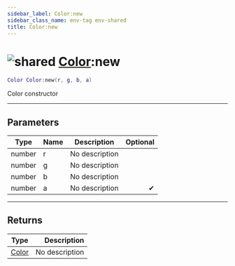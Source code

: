 ```yaml
---
sidebar_label: Color:new
sidebar_class_name: env-tag env-shared
title: Color:new
---
```


# <img src='/img/wiki/shared.png' alt='shared' classname='env-tag' /> [Color](../color/README.md):new

```lua
Color Color:new(r, g, b, a)
```

Color constructor<br/>

-----------------
## Parameters

| Type   | Name | Description | Optional |
| ------ | ---- | ----------- | -------: |
| number | r | No description |   |
| number | g | No description |   |
| number | b | No description |   |
| number | a | No description | ✔ |

-----------------
## Returns

| Type   | Description |
| ------ | ----------: |
| [Color](../color/README.md) | No description |
